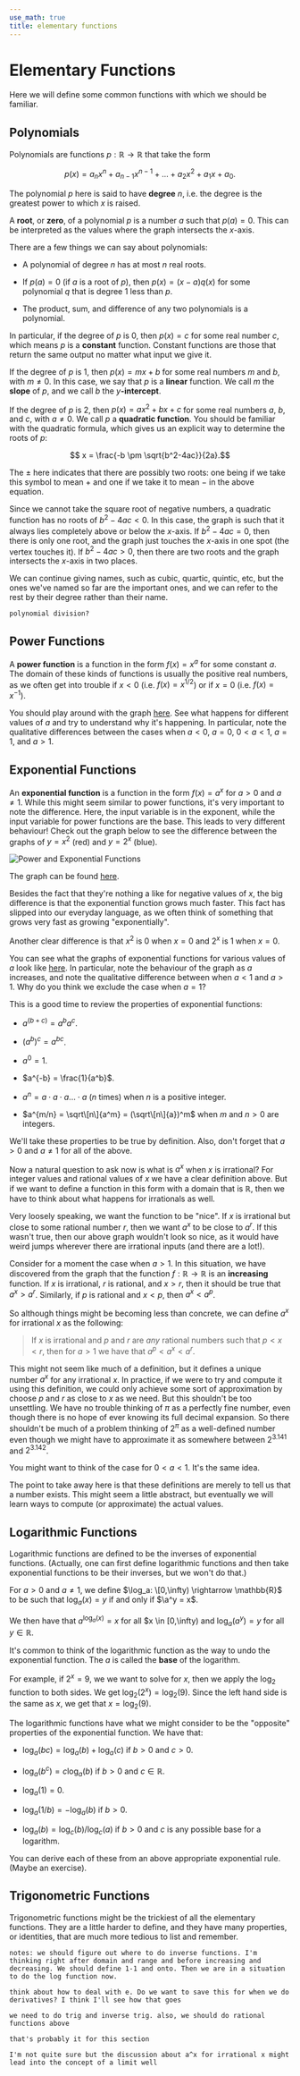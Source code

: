 ```yaml
---
use_math: true
title: elementary functions
---
```


# Elementary Functions

Here we will define some common functions with which we should be familiar.

## Polynomials

Polynomials are functions $p: \mathbb{R} \rightarrow \mathbb{R}$ that take the form

$$p(x) = a_n x^n + a_{n-1} x^{n-1} + ... + a_2 x^2 + a_1 x + a_0.$$

The polynomial $p$ here is said to have **degree** $n$, i.e. the degree is the greatest power to which $x$ is raised.

A **root**, or **zero**, of a polynomial $p$ is a number $a$ such that $p(a) = 0$. This can be interpreted as the values where the graph intersects the $x$-axis.

There are a few things we can say about polynomials:

* A polynomial of degree $n$ has at most $n$ real roots.

* If $p(a) = 0$ (if $a$ is a root of $p$), then $p(x) = (x-a)q(x)$ for some polynomial $q$ that is degree $1$ less than $p$.

* The product, sum, and difference of any two polynomials is a polynomial.

In particular, if the degree of $p$ is $0$, then $p(x) = c$ for some real number $c$, which means $p$ is a **constant** function. Constant functions are those that return the same output no matter what input we give it.

If the degree of $p$ is $1$, then $p(x) = mx+b$ for some real numbers $m$ and $b$, with $m \neq 0$. In this case, we say that $p$ is a **linear** function. We call $m$ the **slope** of $p$, and we call $b$ the $y$**-intercept**.

If the degree of $p$ is $2$, then $p(x) = ax^2 + bx + c$ for some real numbers $a$, $b$, and $c$, with $a\neq 0$. We call $p$ a **quadratic function**. You should be familiar with the quadratic formula, which gives us an explicit way to determine the roots of $p$:

$$ x = \frac{-b \pm \sqrt{b^2-4ac}}{2a}.$$

The $\pm$ here indicates that there are possibly two roots: one being if we take this symbol to mean $+$ and one if we take it to mean $-$ in the above equation.

Since we cannot take the square root of negative numbers, a quadratic function has no roots of $b^2 -4ac <0$. In this case, the graph is such that it always lies completely above or below the $x$-axis. If $b^2-4ac=0$, then there is only one root, and the graph just touches the $x$-axis in one spot (the vertex touches it). If $b^2-4ac > 0$, then there are two roots and the graph intersects the $x$-axis in two places. 

We can continue giving names, such as cubic, quartic, quintic, etc, but the ones we've named so far are the important ones, and we can refer to the rest by their degree rather than their name.

`polynomial division?`


## Power Functions

A **power function** is a function in the form $f(x) = x^a$ for some constant $a$. The domain of these kinds of functions is usually the positive real numbers, as we often get into trouble if $x<0$ (i.e. $f(x) = x^{1/2}$) or if $x = 0$ (i.e. $f(x) = x^{-1}$).

You should play around with the graph [here](https://www.desmos.com/calculator/pahpuj0gr9). See what happens for different values of $a$ and try to understand why it's happening. In particular, note the qualitative differences between the cases when $a<0$, $a=0$, $0<a<1$, $a=1$, and $a>1$.

## Exponential Functions

An **exponential function** is a function in the form $f(x) = a^x$ for $a>0$ and $a\neq 1$. While this might seem similar to power functions, it's very important to note the difference. Here, the input variable is in the exponent, while the input variable for power functions are the base. This leads to very different behaviour! Check out the graph below to see the difference between the graphs of $y = x^2$ (red) and $y=2^x$ (blue).

![Power and Exponential Functions](images/power-exponential.png "Power and Exponential Functions")

The graph can be found [here](https://www.desmos.com/calculator/ozvjuacxok).

Besides the fact that they're nothing a like for negative values of $x$, the big difference is that the exponential function grows much faster. This fact has slipped into our everyday language, as we often think of something that grows very fast as growing "exponentially".

Another clear difference is that $x^2$ is $0$ when $x=0$ and $2^x$ is $1$ when $x=0$.

You can see what the graphs of exponential functions for various values of $a$ look like [here](https://www.desmos.com/calculator/arjes7hh8y). In particular, note the behaviour of the graph as $a$ increases, and note the qualitative difference between when $a<1$ and $a>1$. Why do you think we exclude the case when $a=1$?


This is a good time to review the properties of exponential functions:

* $a^(b+c) = a^b a^c$.

* $(a^b)^c = a^{bc}$.

* $a^0 = 1$.

* $a^{-b} = \frac{1}{a^b}$.

* $a^n = a\cdot a \cdot a ... \cdot a$ ($n$ times) when $n$ is a positive integer.

* $a^{m/n} = \sqrt\[n\]{a^m} = (\sqrt\[n\]{a})^m$ when $m$ and $n>0$ are integers.

We'll take these properties to be true by definition. Also, don't forget that $a>0$ and $a\neq 1$ for all of the above.

Now a natural question to ask now is what is $a^x$ when $x$ is irrational? For integer values and rational values of $x$ we have a clear definition above. But if we want to define a function in this form with a domain that is $\mathbb{R}$, then we have to think about what happens for irrationals as well.

Very loosely speaking, we want the function to be "nice". If $x$ is irrational but close to some rational number $r$, then we want $a^x$ to be close to $a^r$. If this wasn't true, then our above graph wouldn't look so nice, as it would have weird jumps wherever there are irrational inputs (and there are a lot!).

Consider for a moment the case when $a>1$. In this situation, we have discovered from the graph that the function $f: \mathbb{R} \rightarrow \mathbb{R}$ is an **increasing** function. If $x$ is irrational, $r$ is rational, and $x>r$, then it should be true that $a^x>a^r$. Similarly, if $p$ is rational and $x<p$, then $a^x < a^p$.

So although things might be becoming less than concrete, we can define $a^x$ for irrational $x$ as the following:

>If $x$ is irrational and $p$ and $r$ are *any* rational numbers such that $p<x<r$, then for $a>1$ we have that $a^p<a^x<a^r$.

This might not seem like much of a definition, but it defines a unique number $a^x$ for any irrational $x$. In practice, if we were to try and compute it using this definition, we could only achieve some sort of approximation by choose $p$ and $r$ as close to $x$ as we need. But this shouldn't be too unsettling. We have no trouble thinking of $\pi$ as a perfectly fine number, even though there is no hope of ever knowing its full decimal expansion. So there shouldn't be much of a problem thinking of $2^{\pi}$ as a well-defined number even though we might have to approximate it as somewhere between $2^{3.141}$ and $2^{3.142}$.

You might want to think of the case for $0<a<1$. It's the same idea.

The point to take away here is that these definitions are merely to tell us that a number exists. This might seem a little abstract, but eventually we will learn ways to compute (or approximate) the actual values.


## Logarithmic Functions

Logarithmic functions are defined to be the inverses of exponential functions. (Actually, one can first define logarithmic functions and then take exponential functions to be their inverses, but we won't do that.) 

For $a>0$ and $a\neq 1$, we define $\log_a: \[0,\infty) \rightarrow \mathbb{R}$ to be such that $\log_a(x) = y$ if and only if $\a^y = x$.

We then have that $a^{\log_a(x)} = x$ for all $x \in \[0,\infty) and $\log_a(a^y) = y$ for all $y \in \mathbb{R}$.

It's common to think of the logarithmic function as the way to undo the exponential function. The $a$ is called the **base** of the logarithm.

For example, if $2^x = 9$, we we want to solve for $x$, then we apply the $\log_2$ function to both sides. We get $\log_2(2^x) = \log_2(9)$.  Since the left hand side is the same as $x$, we get that $x = \log_2(9)$.

The logarithmic functions have what we might consider to be the "opposite" properties of the exponential function. We have that:

* $\log_a(bc) = \log_a(b) + \log_a(c)$ if $b>0$ and $c>0$.

* $\log_a(b^c) = c \log_a(b)$ if $b>0$ and $c \in \mathbb{R}$.

* $\log_a(1) = 0$.

* $\log_a(1/b) = -\log_a(b)$ if $b>0$.

* $\log_a(b) = \log_c(b) / \log_c(a)$ if $b>0$ and $c$ is any possible base for a logarithm. 

You can derive each of these from an above appropriate exponential rule. (Maybe an exercise).

## Trigonometric Functions

Trigonometric functions might be the trickiest of all the elementary functions. They are a little harder to define, and they have many properties, or identities, that are much more tedious to list and remember.






`notes: we should figure out where to do inverse functions. I'm thinking right after domain and range and before increasing and decreasing. We should define 1-1 and onto. Then we are in a situation to do the log function now.`

`think about how to deal with e. Do we want to save this for when we do derivatives? I think I'll see how that goes`

`we need to do trig and inverse trig. also, we should do rational functions above`

`that's probably it for this section`

`I'm not quite sure but the discussion about a^x for irrational x might lead into the concept of a limit well`

